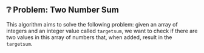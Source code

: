 ## :grey_question: Problem: Two Number Sum

This algorithm aims to solve the following problem: given an array of integers and an integer value called `targetsum`, we want to check if there are two values in this array of numbers that, when added, result in the `targetsum`.
